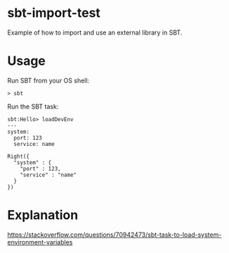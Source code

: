 # sbt-import-test
Example of how to import and use an external library in SBT.

# Usage
Run SBT from your OS shell:

    > sbt

Run the SBT task:

    sbt:Hello> loadDevEnv
    --- 
    system: 
      port: 123
      service: name

    Right({
      "system" : {
        "port" : 123,
        "service" : "name"
      }
    })

# Explanation
https://stackoverflow.com/questions/70942473/sbt-task-to-load-system-environment-variables

